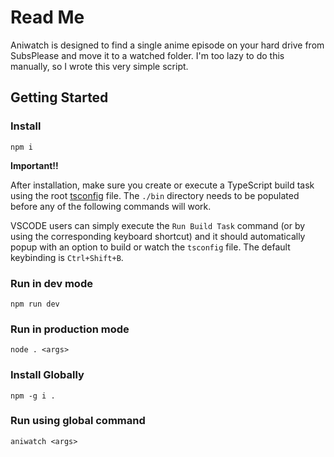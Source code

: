 # Read Me

Aniwatch is designed to find a single anime episode on your hard drive from SubsPlease and move it to a watched folder. I'm too lazy to do this manually, so I wrote this very simple script.

## Getting Started

### Install

`npm i`

**Important!!**

After installation, make sure you create or execute a TypeScript build task using the root [tsconfig](/tsconfig.json) file. The `./bin` directory needs to be populated before any of the following commands will work.

VSCODE users can simply execute the `Run Build Task` command (or by using the corresponding keyboard shortcut) and it should automatically popup with an option to build or watch the `tsconfig` file. The default keybinding is `Ctrl+Shift+B`.

### Run in dev mode

`npm run dev`

### Run in production mode

`node . <args>`

### Install Globally

`npm -g i .`

### Run using global command

`aniwatch <args>`
